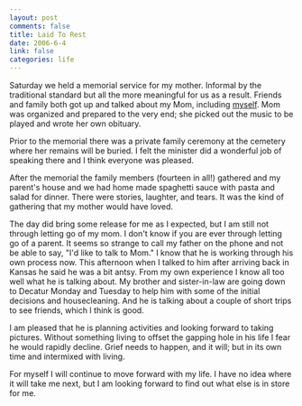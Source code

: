 ```yaml
--- 
layout: post
comments: false
title: Laid To Rest
date: 2006-6-4
link: false
categories: life
---
```

Saturday we held a memorial service for my mother. Informal by the traditional standard but all the more meaningful for us as a result. Friends and family both got up and talked about my Mom, including <a href="http://www.zanshin.net/blogs/000950.html" title="Eulogy for Mom">myself</a>. Mom was organized and prepared to the very end; she picked out the music to be played and wrote her own obituary.

Prior to the memorial there was a private family ceremony at the cemetery where her remains will be buried. I felt the minister did a wonderful job of speaking there and I think everyone was pleased.

After the memorial the family members (fourteen in all!) gathered and my parent's house and we had home made spaghetti sauce with pasta and salad for dinner. There were stories, laughter, and tears. It was the kind of gathering that my mother would have loved.

The day did bring some release for me as I expected, but I am still not through letting go of my mom. I don't know if you are ever through letting go of a parent. It seems so strange to call my father on the phone and not be able to say, "I'd like to talk to Mom." I know that he is working through his own process now. This afternoon when I talked to him after arriving back in Kansas he said he was a bit antsy. From my own experience I know all too well what he is talking about. My brother and sister-in-law are going down to Decatur Monday and Tuesday to help him with some of the initial decisions and housecleaning. And he is talking about a couple of short trips to see friends, which I think is good.

I am pleased that he is planning activities and looking forward to taking pictures. Without something living to offset the gapping hole in his life I fear he would rapidly decline. Grief needs to happen, and it will; but in its own time and intermixed with living.

For myself I will continue to move forward with my life. I have no idea where it will take me next, but I am looking forward to find out what else is in store for me.
